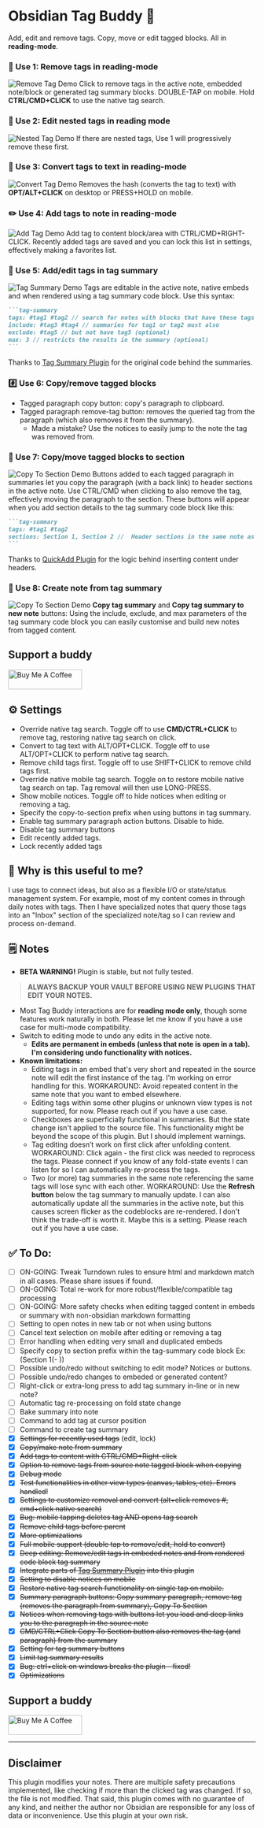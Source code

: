# Obsidian Tag Buddy 🔖
Add, edit and remove tags. Copy, move or edit tagged blocks. All in **reading-mode**.

### 🫥 Use 1: Remove tags in reading-mode
![Remove Tag Demo](https://user-images.githubusercontent.com/8971804/273923015-9eb2de41-3aeb-4243-9655-efdf4fd70ace.gif)
Click to remove tags in the active note, embedded note/block or generated tag summary blocks. DOUBLE-TAP on mobile. Hold **CTRL/CMD+CLICK** to use the native tag search.

### 🪺  Use 2: Edit nested tags in reading mode
![Nested Tag Demo](https://user-images.githubusercontent.com/8971804/273923013-0b449539-cd7d-4c50-bb30-a2eb7c66dc93.gif)
If there are nested tags, Use 1 will progressively remove these first.

### 🧼  Use 3: Convert tags to text in reading-mode
![Convert Tag Demo](https://user-images.githubusercontent.com/8971804/273923003-d22b0c3e-39dc-4444-8716-fa9bcb327319.gif)
Removes the hash (converts the tag to text) with **OPT/ALT+CLICK** on desktop or PRESS+HOLD on mobile.

### ✏️  Use 4: Add tags to note in reading-mode
![Add Tag Demo](https://user-images.githubusercontent.com/8971804/273914678-1f574966-a8fe-4fe4-8c91-7c3ef828c8c9.gif)
Add tag to content block/area with CTRL/CMD+RIGHT-CLICK. Recently added tags are saved and you can lock this list in settings, effectively making a favorites list.

### 🔎  Use 5: Add/edit tags in tag summary
![Tag Summary Demo](https://user-images.githubusercontent.com/8971804/274069683-1e6257a6-f6d6-402a-adae-c534c2f5a507.gif)
Tags are editable in the active note, native embeds and when rendered using a tag summary code block. Use this syntax:
````markdown
```tag-summary
tags: #tag1 #tag2 // search for notes with blocks that have these tags (required)
include: #tag3 #tag4 // summaries for tag1 or tag2 must also 
exclude: #tag5 // but not have tag5 (optional)
max: 3 // restricts the results in the summary (optional)
```
````
Thanks to [Tag Summary Plugin](https://github.com/macrojd/tag-summary) for the original code behind the summaries.

### #️⃣  Use 6: Copy/remove tagged blocks
- Tagged paragraph copy button: copy's paragraph to clipboard.
- Tagged paragraph remove-tag button: removes the queried tag from the paragraph (which also removes it from the summary).
	- Made a mistake? Use the notices to easily jump to the note the tag was removed from. 

### 📑   Use 7: Copy/move tagged blocks to section
![Copy To Section Demo](https://user-images.githubusercontent.com/8971804/274069666-d56b899c-1d74-411b-8b6e-c048bc8df491.gif)
Buttons added to each tagged paragraph in summaries let you copy the paragraph (with a back link) to header sections in the active note. Use CTRL/CMD when clicking to also remove the tag, effectively moving the paragraph to the section. These buttons will appear when you add section details to the tag summary code block like this:
````markdown
```tag-summary
tags: #tag1 #tag2 
sections: Section 1, Section 2 //  Header sections in the same note as this code block. Max 3 (for space).
```
````
Thanks to [QuickAdd Plugin](https://github.com/chhoumann/quickadd) for the logic behind inserting content under headers.

### 📜  Use 8: Create note from tag summary
![Copy To Section Demo](https://user-images.githubusercontent.com/8971804/274069678-4191d61b-109b-4e90-a770-44dedc5edfce.gif)
**Copy tag summary** and **Copy tag summary to new note** buttons: Using the include, exclude, and max parameters of the tag summary code block you can easily customise and build new notes from tagged content. 

## Support a buddy
<a href="https://www.buymeacoffee.com/moremeyou" target="_blank"><img src="https://cdn.buymeacoffee.com/buttons/v2/default-yellow.png" alt="Buy Me A Coffee" style="height: 40px !important;width: 150px !important;" ></a>

## ⚙️ Settings
- Override native tag search. Toggle off to use **CMD/CTRL+CLICK** to remove tag, restoring native tag search on click.
- Convert to tag text with ALT/OPT+CLICK. Toggle off to use ALT/OPT+CLICK to perform native tag search.
- Remove child tags first. Toggle off to use SHIFT+CLICK to remove child tags first. 
- Override native mobile tag search. Toggle on to restore mobile native tag search on tap. Tag removal will then use LONG-PRESS.
- Show mobile notices. Toggle off to hide notices when editing or removing a tag.
- Specify the copy-to-section prefix when using buttons in tag summary.
- Enable tag summary paragraph action buttons. Disable to hide. 
- Disable tag summary buttons
- Edit recently added tags.
- Lock recently added tags

## 🧐 Why is this useful to me? 
I use tags to connect ideas, but also as a flexible I/O or state/status management system. For example, most of my content comes in through daily notes with tags. Then I have specialized notes that query those tags into an "Inbox" section of the specialized note/tag so I can review and process on-demand.  

## 🗒️ Notes
- **BETA WARNING!** Plugin is stable, but not fully tested.
> **ALWAYS BACKUP YOUR VAULT BEFORE USING NEW PLUGINS THAT EDIT YOUR NOTES.**
- Most Tag Buddy interactions are for **reading mode only**, though some features work naturally in both. Please let me know if you have a use case for multi-mode compatibility.
- Switch to editing mode to undo any edits in the active note. 
	- **Edits are permanent in embeds (unless that note is open in a tab). I'm considering undo functionality with notices.**
- **Known limitations:**  
	 - Editing tags in an embed that's very short and repeated in the source note will edit the first instance of the tag. I’m working on error handling for this. WORKAROUND: Avoid repeated content in the same note that you want to embed elsewhere.  
	 - Editing tags within some other plugins or unknown view types is not supported, for now. Please reach out if you have a use case.
	 - Checkboxes are superficially functional in summaries. But the state change isn't applied to the source file. This functionality might be beyond the scope of this plugin. But I should implement warnings.
	 - Tag editing doesn’t work on first click after unfolding content. WORKAROUND: Click again - the first click was needed to reprocess the tags. Please connect if you know of any fold-state events I can listen for so I can automatically re-process the tags.
	 - Two (or more) tag summaries in the same note referencing the same tags will lose sync with each other. WORKAROUND: Use the **Refresh button** below the tag summary to manually update. I can also automatically update all the summaries in the active note, but this causes screen flicker as the codeblocks are re-rendered. I don't think the trade-off is worth it. Maybe this is a setting. Please reach out if you have a use case. 
	
## ✅ To Do:
- [ ] ON-GOING: Tweak Turndown rules to ensure html and markdown match in all cases. Please share issues if found.
- [ ] ON-GOING: Total re-work for more robust/flexible/compatible tag processing
- [ ] ON-GOING: More safety checks when editing tagged content in embeds or summary with non-obsidian markdown formatting
- [ ] Setting to open notes in new tab or not when using buttons
- [ ] Cancel text selection on mobile after editing or removing a tag
- [ ] Error handling when editing very small and duplicated embeds
- [ ] Specify copy to section prefix within the tag-summary code block Ex: (Section 1(- ))
- [ ] Possible undo/redo without switching to edit mode? Notices or buttons.
- [ ] Possible undo/redo changes to embeded or generated content? 
- [ ] Right-click or extra-long press to add tag summary in-line or in new note?
- [ ] Automatic tag re-processing on fold state change
- [ ] Bake summary into note
- [ ] Command to add tag at cursor position
- [ ] Command to create tag summary
- [x] ~~Settings for recently used tags~~ (edit, lock)
- [x] ~~Copy/make note from summary~~
- [x] ~~Add tags to content with CTRL/CMD+Right-click~~
- [x] ~~Option to remove tags from source note tagged block when copying~~
- [x] ~~Debug mode~~
- [x] ~~Test functionalities in other view types (canvas, tables, etc). Errors handled!~~
- [x] ~~Settings to customize removal and convert (alt+click removes #, cmd+click native search)~~
- [x] ~~Bug: mobile tapping deletes tag AND opens tag search~~
- [x] ~~Remove child tags before parent~~
- [x] ~~More optimizations~~
- [x] ~~Full mobile support (double tap to remove/edit, hold to convert)~~
- [x] ~~Deep editing: Remove/edit tags in embeded notes and from rendered code block tag summary~~
- [x] ~~Integrate parts of [Tag Summary Plugin](https://github.com/macrojd/tag-summary) into this plugin~~
- [x] ~~Setting to disable notices on mobile~~
- [x] ~~Restore native tag search functionality on single tap on mobile.~~
- [x] ~~Summary paragraph buttons: Copy summary paragraph, remove tag (removes the paragraph from summary), Copy To Section~~
- [x] ~~Notices when removing tags with buttons let you load and deep links you to the paragraph in the source note~~
- [x] ~~CMD/CTRL+Click Copy To Section button also removes the tag (and paragraph) from the summary~~
- [x] ~~Setting for tag summary buttons~~
- [x] ~~Limit tag summary results~~
- [x] ~~Bug: ctrl+click on windows breaks the plugin - fixed!~~
- [x] ~~Optimizations~~ 

## Support a buddy
<a href="https://www.buymeacoffee.com/moremeyou" target="_blank"><img src="https://cdn.buymeacoffee.com/buttons/v2/default-yellow.png" alt="Buy Me A Coffee" style="height: 40px !important;width: 150px !important;" ></a>
- - -

## Disclaimer
This plugin modifies your notes. There are multiple safety precautions implemented, like checking if more than the clicked tag was changed. If so, the file is not modified. That said, this plugin comes with no guarantee of any kind, and neither the author nor Obsidian are responsible for any loss of data or inconvenience. Use this plugin at your own risk.